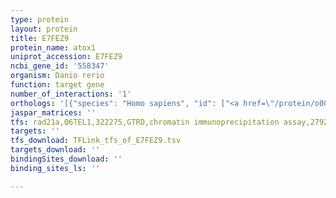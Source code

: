 ```yaml
---
type: protein
layout: protein
title: E7FEZ9
protein_name: atox1
uniprot_accession: E7FEZ9
ncbi_gene_id: '558347'
organism: Danio rerio
function: target gene
number_of_interactions: '1'
orthologs: '[{"species": "Homo sapiens", "id": ["<a href=\"/protein/o00244\">O00244</a>"]}, {"species": "Mus musculus", "id": ["<a href=\"/protein/o08997\">O08997</a>"]}, {"species": "Rattus norvegicus", "id": ["<a href=\"/protein/q9wuc4\">Q9WUC4</a>"]}, {"species": "Drosophila melanogaster", "id": ["Q95RR1"]}]'
jaspar_matrices: ''
tfs: rad21a,Q6TEL1,322275,GTRD,chromatin immunoprecipitation assay,27924024%5Buid%5D,No
targets: ''
tfs_download: TFLink_tfs_of_E7FEZ9.tsv
targets_download: ''
bindingSites_download: ''
binding_sites_ls: ''

---
```

